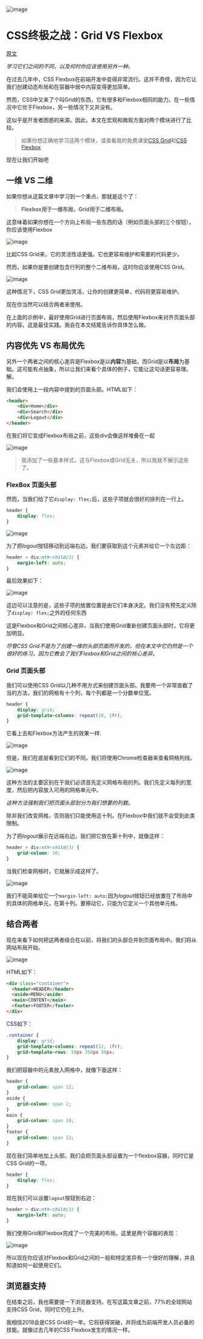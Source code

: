 ![image](./images/the-ultimate-css-battle-cover.png)

# CSS终极之战：Grid VS Flexbox

[原文](https://hackernoon.com/the-ultimate-css-battle-grid-vs-flexbox-d40da0449faf)

*学习它们之间的不同，以及何时你应该使用另外一种。*

在过去几年中，CSS Flexbox在前端开发中变得非常流行。这并不奇怪，因为它让我们创建动态布局和在容器中居中内容变得更加简单。

然而，CSS中又来了个叫Grid的东西，它有很多和Flexbox相同的能力。在一些情况中它优于Flexbox，另一些情况下又并没有。

这似乎是开发者困惑的来源。因此，本文在宏观和微观方面对两个模块进行了比较。

> 如果你想正确地学习这两个模块，请查看我的免费课堂[CSS Grid](https://scrimba.com/g/gR8PTE)和[CSS Flexbox](https://scrimba.com/g/gflexbox)

现在让我们开始吧

## 一维 VS 二维

如果你想从这篇文章中学习到一个重点，那就是这个了：

> **Flexbox用于一维布局，Grid用于二维布局。**

这意味着如果你想在一个方向上布局一些东西的话（例如页面头部的三个按钮），你应该使用Flexbox

![image](./images/tucs-one-dimesion.png)

比起CSS Grid来，它的灵活性话更强。它也更容易维护和需要的代码更少。

然而，如果你是要创建包含行列的整个二维布局，这时你应该使用CSS Grid。

![image](./images/tucs-two-dimesion.png)

这种情况下，CSS Grid更加灵活，让你的创建更简单，代码将更容易维护。

现在你当然可以结合两者来使用。

在上面的示例中，最好使用Grid进行页面布局，然后使用Flexbox来对齐页面头部的内容。这是最佳实践。我会在本文结尾告诉你具体怎么做。

## 内容优先 VS 布局优先

另外一个两者之间的核心差异是Flexbox是以**内容**为基础，而Grid是以**布局**为基础。这可能有点抽象，所以让我们来看个具体的例子，它能让这句话更容易理。
解。

我们会使用上一段内容中提到的页面头部。HTML如下：

```html
<header>
    <div>Home</div>
    <div>Search</div>
    <div>Logout</div>
</header>
```

在我们将它变成Flexbox布局之前，这些div会像这样堆叠在一起

![image](./images/tucs-header-common.png)
> 我添加了一些基本样式，这与Flexbox或Grid无关，所以我就不展示这些了。

### FlexBox 页面头部

然而，当我们给了它``display: flex;``后，这些子项就会很好的排列在一行上。

```css
header {
    display: flex;
}
```

![image](./images/tucs-header-flex1.png)

为了把*logout*按钮移动到远端右边，我们要获取到这个元素并给它一个左边距：

```css
header > div:nth-child(3) {
    margin-left: auto;
}
```

最后效果如下：

![image](./images/tucs-header-flex2.png)

这边可以注意的是，这些子项的放置位置是由它们本身决定。我们没有预先定义除了``display: flex;``之外的任何东西

这是Flexbox和Grid之间核心差异，当我们使用Grid重新创建页面头部时，它将更加明显。

_尽管CSS Grid不是为了创建一维的头部页面而开发的，但在本文中它仍然是一个很好的练习，因为它教会了我们Flexbox和Grid之间的核心差异。_

### Grid 页面头部

我们可以使用CSS Grid以几种不用方式来创建页面头部。我要用一个非常直截了当的方法，我们的网格有十个列，每个列都是一个分数单位宽。

```css
header {
    display: grid;
    grid-template-columns: repeat(10, 1fr);
}
```

它看上去和Flexbox方法产生的效果一样.

![image](./images/tucs-header-flex1.png)

但是，我们在底层看到它们的不同。我们将使用Chrome检查器来查看网格列线。

![image](./images/tucs-header-grid1.png)

这种方法的主要区别在于我们必须首先定义网格布局的列。我们先定义每列的宽度，然后把内容放入可用的网格单元中。

_这种方法强制我们把页面头部划分为我们想要的列数。_

除非我们改变网格，否则我们只能使用这十列。在Flexbox中我们就不会受到此类限制。

为了把*logout*展示在远端右边，我们把它放在第十列中，就像这样：

```css
header > div:nth-child(3) {
    grid-column: 10;
}
```

当我们检查网格时，它就展示成这样了。

![image](./images/tucs-header-grid2.png)

我们不能简单给它一个`margin-left: auto;`因为*logout*按钮已经放置在了布局中的具体的网格单元，在第十列。要移动它，只能为它定义一个其他单元格。

## 结合两者

现在来看下如何把这两者结合在以前，将我们的头部合并到页面布局中。我们将从网站布局开始。

![image](./images/tucs-header-combine.png)

HTML如下：

```html
<div class="container">
  <header>HEADER</header>
  <aside>MENU</aside>
  <main>CONTENT</main>
  <footer>FOOTER</footer>
</div>
```

CSS如下：

```css
.container {
    display: grid;    
    grid-template-columns: repeat(12, 1fr);
    grid-template-rows: 50px 350px 50px;
}
```

我们把容器中的元素放入网格中，就像下面这样：

```css
header {
    grid-column: span 12;
}
aside {
    grid-column: span 2;
}
main {
    grid-column: span 10;
}
footer {
    grid-column: span 12;
}
```

现在我们简单地加上头部。我们会把页面头部设置为一个flexbox容器，同时它是CSS Grid的一项。

```css
header {
    display: flex;
}
```

现在我们可以设置`logout`按钮到右边：
```css
header > div:nth-child(3) {
    margin-left: auto;
}
```

我们使用Grid和Flexbox完成了一个完美的布局。这里是两个容器的表现：

![image](./images/tucs-header-combine2.png)

所以现在你应该对Flexbox和Grid之间的一般和特定差异有一个很好的理解，并且知道如何一起使用它们。

## 浏览器支持

在结束之前，我也需要提一下浏览器支持。在写这篇文章之前，77%的全球网站支持CSS Grid，同时它仍在上升。

我相信2018会是CSS Grid的一年。它将获得突破，并将成为前端开发人员必备的技能。就像过去几年的CSS Flexbox发生的情况一样。

